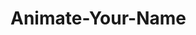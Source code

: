 # Animate-Your-Name

<style type="text/css">
	#myCanvas {
		background-color: blue;
	}
</style>

<script type="text/javascript" src="http://code.jquery.com/jquery-1.10.2.min.js"></script>
<script type="text/javascript" src="alphabet.js"></script>

<div class="animate">
    <canvas id="myCanvas"></canvas>
</div>

<script type="text/javascript" src=bubbles.js></script>
<script type="text/javascript" src="main.js"></script>